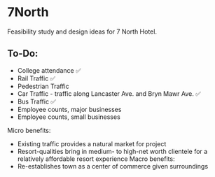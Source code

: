 # 7North


Feasibility study and design ideas for 7 North Hotel. 

## To-Do:

* College attendance ✅
* Rail Traffic ✅
* Pedestrian Traffic
* Car Traffic - traffic along Lancaster Ave. and Bryn Mawr Ave. ✅
* Bus Traffic ✅
* Employee counts, major businesses
* Employee counts, small businesses


Micro benefits:
* Existing traffic provides a natural market for project
* Resort-qualities bring in medium- to high-net worth clientele for a relatively affordable resort experience
Macro benefits:
* Re-establishes town as a center of commerce given surroundings
